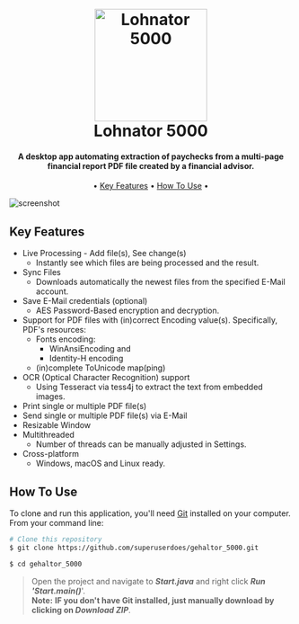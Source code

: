 <h1 align="center">
  <br>  
  <img src="https://raw.githubusercontent.com/superuserdoes/gehaltor_5000/main/src/main/resources/com/sudo/gehaltor/logo/logo.png" alt="Lohnator 5000" width="200">
  <br>
  Lohnator 5000
  <br>
</h1>

<h4 align="center">A desktop app automating extraction of paychecks from a multi-page financial report PDF file created by a financial advisor.</h4>

<p align="center"> •
  <a href="#key-features">Key Features</a> •
  <a href="#how-to-use">How To Use</a> •  
</p>

![screenshot](https://github.com/superuserdoes/gehaltor_5000/blob/21f04d930f006a69d6458577d9860409ba95a70f/src/main/resources/com/sudo/gehaltor/gif/mainwindow.gif?raw=true)

## Key Features

* Live Processing - Add file(s), See change(s)
    - Instantly see which files are being processed and the result.
* Sync Files
    - Downloads automatically the newest files from the specified E-Mail account.
* Save E-Mail credentials (optional)
   - AES Password-Based encryption and decryption.
* Support for PDF files with (in)correct Encoding value(s). Specifically, PDF's resources:
    -  Fonts encoding:
       - WinAnsiEncoding and
       - Identity-H encoding
  - (in)complete ToUnicode map(ping) 
* OCR (Optical Character Recognition) support
  - Using Tesseract via tess4j to extract the text from embedded images.
* Print single or multiple PDF file(s)
* Send single or multiple PDF file(s) via E-Mail
* Resizable Window
* Multithreaded
   - Number of threads can be manually adjusted in Settings.
* Cross-platform
    - Windows, macOS and Linux ready.

## How To Use

To clone and run this application, you'll need [Git](https://git-scm.com) installed on your computer. From your command line:

```bash
# Clone this repository
$ git clone https://github.com/superuserdoes/gehaltor_5000.git

$ cd gehaltor_5000
```

> Open the project and navigate to <i><b>Start.java</b></i> and right click <b><i>Run 'Start.main()</b></i>'.
> </br>**Note:**
> **IF you don't have Git installed, just manually download by clicking on <b><i>Download ZIP</b></i>**.